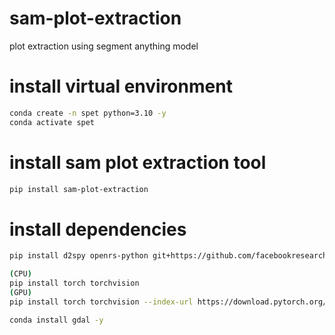 # sam-plot-extraction
plot extraction using segment anything model


# install virtual environment
```bash
conda create -n spet python=3.10 -y
conda activate spet
```

# install sam plot extraction tool
```bash
pip install sam-plot-extraction
```

# install dependencies
```bash
pip install d2spy openrs-python git+https://github.com/facebookresearch/segment-anything.git

(CPU)
pip install torch torchvision
(GPU)
pip install torch torchvision --index-url https://download.pytorch.org/whl/cu118

conda install gdal -y
```